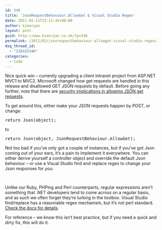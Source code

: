```yaml
---
id: 546
title: 'JsonRequestBehaviour.AllowGet & Visual Studio Regex'
date: 2011-02-11T22:11:45+00:00
author: kianryan
layout: post
guid: http://www.kianryan.co.uk/?p=546
permalink: /2011/02/jsonrequestbehaviour-allowget-visual-studio-regex/
dsq_thread_id:
  - "228315346"
categories:
  - Code
---
```

Nice quick win – currently upgrading a client Intranet project from ASP.NET MVC1 to MVC2. Microsoft changed how get requests are handled in this release and disallowed GET JSON requests by default. Before going any further, note that there are [security implications in allowing JSON get requests](http://haacked.com/archive/2009/06/25/json-hijacking.aspx).

To get around this, either make your JSON requests happen by POST, or change:

<pre class="brush: csharp; title: ; notranslate" title="">return Json(object);
</pre>

to

<pre class="brush: csharp; title: ; notranslate" title="">return Json(object, JsonRequestBehaviour.AllowGet); 
</pre>

Not too bad if you’ve only got a couple of instances, but if you’ve got Json coming out of your ears, it’s a pain to implement it everywhere. You can either derive yourself a controller object and override the default Json behaviour – or use a Visual Studio find and replace regex to change your Json responses for you:

<img src="/assets/images/2011/02/Screen-shot-2011-02-11-at-21.54.57.jpg" alt="" title="Screen shot 2011-02-11 at 21.54.57"   class="alignnone size-full wp-image-547" srcset="/assets/images/2011/02/Screen-shot-2011-02-11-at-21.54.57.jpg 483w, /assets/images/2011/02/Screen-shot-2011-02-11-at-21.54.57-300x278.jpg 300w" sizes="(max-width: 483px) 100vw, 483px" />

Unlike our Ruby, PHPing and Perl counterparts, regular expressions aren’t something that .NET developers tend to come across on a regular basis, and as such we often forget they’re lurking in the toolbox. Visual Studio find/replace has a reasonable regex mechanism, but it’s not perl standard. [Check the docs for details](http://msdn.microsoft.com/en-us/library/2k3te2cs(v=VS.100).aspx).

For reference – we know this isn’t best practice, but if you need a quick and dirty fix, this will do it.